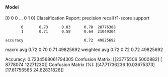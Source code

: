 #### Model
[0 0 0 ... 0 1 0]
Classification Report:
              precision    recall  f1-score   support

           0       0.73      0.83      0.78  28776388
           1       0.71      0.58      0.64  21049304

    accuracy                           0.72  49825692
   macro avg       0.72      0.70      0.71  49825692
weighted avg       0.72      0.72      0.72  49825692

Accuracy: 0.7234568061794305
Confusion Matrix:
[[23775506  5000882]
 [ 8778074 12271230]]
Confusion Matrix (%):
[[47.71736236 10.03675373]
 [17.61756565 24.62831826]]
